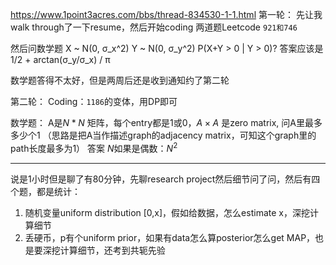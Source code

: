 https://www.1point3acres.com/bbs/thread-834530-1-1.html
第一轮：
先让我walk through了一下resume，然后开始coding
两道题Leetcode `921和746`

然后问数学题
X ~ N(0, σ_x^2)
Y ~ N(0, σ_y^2)
P(X+Y > 0 | Y > 0)?
答案应该是 1/2 + arctan(σ_y/σ_x) / π

数学题答得不太好，但是两周后还是收到通知约了第二轮

第二轮：
Coding：`1186`的变体，用DP即可

数学题：
A是$N*N$ 矩阵，每个entry都是1或0，$A\times A$ 是zero matrix, 问A里最多多少个1 （思路是把A当作描述graph的adjacency matrix，可知这个graph里的path长度最多为1）
答案 $N$如果是偶数：$N^2$

---

说是1小时但是聊了有80分钟，先聊research project然后细节问了问，然后有四个题，都是统计：
1. 随机变量uniform distribution [0,x]，假如给数据，怎么estimate x，深挖计算细节
2. 丢硬币，p有个uniform prior，如果有data怎么算posterior怎么get MAP，也是要深挖计算细节，还考到共轭先验